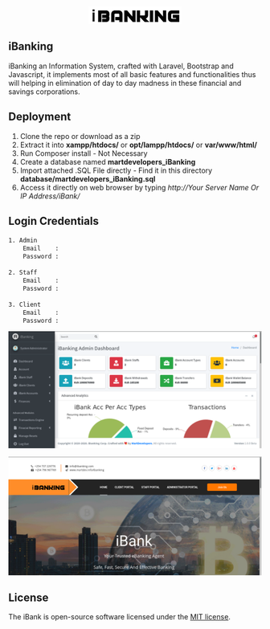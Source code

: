<p align="center"><img src="https://github.com/MartMbithi/iBanking/blob/master/resources/views/core/assets/images/logo3.png"></p>

## iBanking

iBanking an Information System, crafted with Laravel, Bootstrap and Javascript, it implements most of all basic features and functionalities thus will helping in elimination of day to day madness in these financial and savings corporations. 

## Deployment
1. Clone the repo or download as a zip<br>
2. Extract it into <b>xampp/htdocs/</b> or <b>opt/lampp/htdocs/</b> or <b>var/www/html/</b>
3. Run Composer install - Not Necessary
4. Create a database named <b>martdevelopers_iBanking</b>
5. Import attached .SQL File directly - Find it in this directory <b> database/martdevelopers_iBanking.sql </b>
6. Access it directly on web browser by typing <i>http://Your Server Name Or IP Address/iBank/</i>

## Login Credentials
```
1. Admin
    Email    :
    Password :

2. Staff
    Email    :
    Password :

3. Client
    Email    :
    Password :
```
<p align="center"><img src="https://github.com/MartMbithi/iBanking/blob/master/public/1.png"></p>
<p align="center"><img src="https://github.com/MartMbithi/iBanking/blob/master/public/2.png"></p>


## License

The iBank is open-source software licensed under the [MIT license](https://opensource.org/licenses/MIT).
